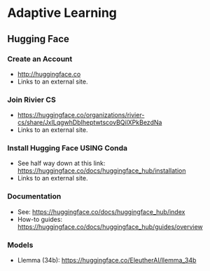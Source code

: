 # Adaptive Learning

## Hugging Face

### Create an Account
- http://huggingface.co 
- Links to an external site.

### Join Rivier CS
- https://huggingface.co/organizations/rivier-cs/share/JxILqgwhDbIheptwtscovBQilXPkBezdNa 
- Links to an external site.

### Install Hugging Face USING Conda
- See half way down at this link: https://huggingface.co/docs/huggingface_hub/installation 
- Links to an external site.
 
### Documentation
- See: https://huggingface.co/docs/huggingface_hub/index 
- How-to guides: https://huggingface.co/docs/huggingface_hub/guides/overview

### Models
- Llemma (34b): https://huggingface.co/EleutherAI/llemma_34b 
